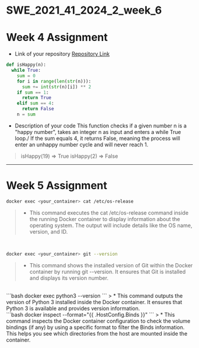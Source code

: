 # SWE_2021_41_2024_2_week_6

# Week 4 Assignment

* Link of your repository
[Repository Link](@jeongwoo1020)

```python
def isHappy(n):
  while True:
    sum = 0
    for i in range(len(str(n))):
      sum += int(str(n)[i]) ** 2
    if sum == 1:
      return True
    elif sum == 4:
      return False
    n = sum
```

* Description of your code
This function checks if a given number n is a "happy number", takes an integer n as input and enters a while True loop./
If the sum equals 4, it returns False, meaning the process will enter an unhappy number cycle and will never reach 1.

> isHappy(19) => True
> isHappy(2) => False 
---

# Week 5 Assignment

```bash
docker exec <your_container> cat /etc/os-release
```
> * This command executes the cat /etc/os-release command inside the running Docker container to display information about the operating system. The output will include details like the OS name, version, and ID.
<br>

```bash
docker exec <your_container> git --version
```
> * This command shows the installed version of Git within the Docker container by running git --version. It ensures that Git is installed and displays its version number.
<br>
```bash
docker exec <your_container> python3 --version
```
> * This command outputs the version of Python 3 installed inside the Docker container. It ensures that Python 3 is available and provides version information.
<br>
```bash
docker inspect --format="{{ .HostConfig.Binds }}" <container_name>
```
> * This command inspects the Docker container configuration to check the volume bindings (if any) by using a specific format to filter the Binds information. This helps you see which directories from the host are mounted inside the container.
